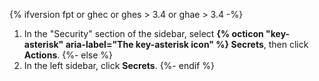 {% ifversion fpt or ghec or ghes > 3.4 or ghae > 3.4 -%}
1. In the "Security" section of the sidebar, select **{% octicon "key-asterisk" aria-label="The key-asterisk icon" %} Secrets**, then click **Actions**.
{%- else %}
1. In the left sidebar, click **Secrets**.
{%- endif %}